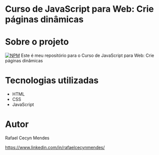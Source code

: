 # Curso de JavaScript para Web: Crie páginas dinâmicas


# Sobre o projeto
[![NPM](https://img.shields.io/npm/l/react)](https://github.com/RafaelCecyn/Curso-Alura-JavaScript-Web/blob/main/LICENSE)
Este é meu repositório para o Curso de JavaScript para Web: Crie páginas dinâmicas
  
# Tecnologias utilizadas
- HTML
- CSS
- JavaScript

# Autor

Rafael Cecyn Mendes

https://www.linkedin.com/in/rafaelcecynmendes/

